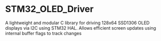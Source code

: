 # STM32_OLED_Driver
A lightweight and modular C library for driving 128x64 SSD1306 OLED displays via I2C using STM32 HAL. Allows efficient screen updates using internal buffer flags to track changes
